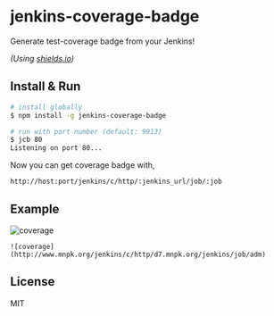 # jenkins-coverage-badge

Generate test-coverage badge from your Jenkins!

*(Using [shields.io](shields.io))*


## Install & Run
```bash
# install globally
$ npm install -g jenkins-coverage-badge

# run with port number (default: 9913)
$ jcb 80
Listening on port 80...

```

Now you can get coverage badge with,

`http://host:port/jenkins/c/http/:jenkins_url/job/:job`

## Example

![coverage](http://www.mnpk.org/jenkins/c/http/d7.mnpk.org/jenkins/job/adm)
```
![coverage](http://www.mnpk.org/jenkins/c/http/d7.mnpk.org/jenkins/job/adm)
```
 
## License
MIT
